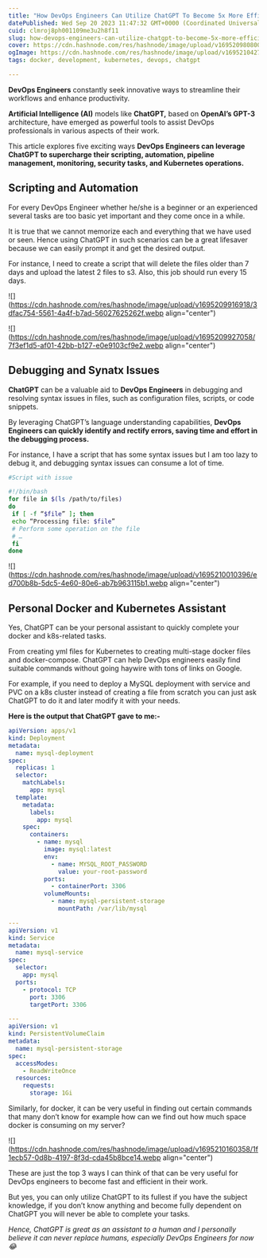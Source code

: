 ```yaml
---
title: "How DevOps Engineers Can Utilize ChatGPT To Become 5x More Efficient"
datePublished: Wed Sep 20 2023 11:47:32 GMT+0000 (Coordinated Universal Time)
cuid: clmroj8ph001109me3u2h8f11
slug: how-devops-engineers-can-utilize-chatgpt-to-become-5x-more-efficient
cover: https://cdn.hashnode.com/res/hashnode/image/upload/v1695209808009/978a2b56-7d88-4ada-a1f0-26862072d785.jpeg
ogImage: https://cdn.hashnode.com/res/hashnode/image/upload/v1695210427869/ab1f6da3-197d-4b09-937c-e551161da1f0.jpeg
tags: docker, development, kubernetes, devops, chatgpt

---
```


**DevOps Engineers** constantly seek innovative ways to streamline their workflows and enhance productivity.

**Artificial Intelligence (AI)** models like **ChatGPT,** based on **OpenAI’s GPT-3** architecture, have emerged as powerful tools to assist DevOps professionals in various aspects of their work.

This article explores five exciting ways **DevOps Engineers can leverage ChatGPT to supercharge their scripting, automation, pipeline management, monitoring, security tasks, and Kubernetes operations.**

## Scripting and Automation

For every DevOps Engineer whether he/she is a beginner or an experienced several tasks are too basic yet important and they come once in a while.

It is true that we cannot memorize each and everything that we have used or seen. Hence using ChatGPT in such scenarios can be a great lifesaver because we can easily prompt it and get the desired output.

For instance, I need to create a script that will delete the files older than 7 days and upload the latest 2 files to s3. Also, this job should run every 15 days.

![](https://cdn.hashnode.com/res/hashnode/image/upload/v1695209916918/3dfac754-5561-4a4f-b7ad-56027625262f.webp align="center")

![](https://cdn.hashnode.com/res/hashnode/image/upload/v1695209927058/7f3ef1d5-af01-42bb-b127-e0e9103cf9e2.webp align="center")

## Debugging and Synatx Issues

**ChatGPT** can be a valuable aid to **DevOps Engineers** in debugging and resolving syntax issues in files, such as configuration files, scripts, or code snippets.

By leveraging ChatGPT’s language understanding capabilities, **DevOps Engineers can quickly identify and rectify errors, saving time and effort in the debugging process.**

For instance, I have a script that has some syntax issues but I am too lazy to debug it, and debugging syntax issues can consume a lot of time.

```bash
#Script with issue

#!/bin/bash
for file in $(ls /path/to/files)
do
 if [ -f “$file” ]; then
 echo “Processing file: $file”
 # Perform some operation on the file
 # …
 fi
done
```

![](https://cdn.hashnode.com/res/hashnode/image/upload/v1695210010396/ed700b8b-5dc5-4e60-80e6-ab7b963115b1.webp align="center")

## Personal Docker and Kubernetes Assistant

Yes, ChatGPT can be your personal assistant to quickly complete your docker and k8s-related tasks.

From creating yml files for Kubernetes to creating multi-stage docker files and docker-compose. ChatGPT can help DevOps engineers easily find suitable commands without going haywire with tons of links on Google.

For example, if you need to deploy a MySQL deployment with service and PVC on a k8s cluster instead of creating a file from scratch you can just ask ChatGPT to do it and later modify it with your needs.

**Here is the output that ChatGPT gave to me:-**

```yaml
apiVersion: apps/v1
kind: Deployment
metadata:
  name: mysql-deployment
spec:
  replicas: 1
  selector:
    matchLabels:
      app: mysql
  template:
    metadata:
      labels:
        app: mysql
    spec:
      containers:
        - name: mysql
          image: mysql:latest
          env:
            - name: MYSQL_ROOT_PASSWORD
              value: your-root-password
          ports:
            - containerPort: 3306
          volumeMounts:
            - name: mysql-persistent-storage
              mountPath: /var/lib/mysql

---
apiVersion: v1
kind: Service
metadata:
  name: mysql-service
spec:
  selector:
    app: mysql
  ports:
    - protocol: TCP
      port: 3306
      targetPort: 3306

---
apiVersion: v1
kind: PersistentVolumeClaim
metadata:
  name: mysql-persistent-storage
spec:
  accessModes:
    - ReadWriteOnce
  resources:
    requests:
      storage: 1Gi
```

Similarly, for docker, it can be very useful in finding out certain commands that many don’t know for example how can we find out how much space docker is consuming on my server?

![](https://cdn.hashnode.com/res/hashnode/image/upload/v1695210160358/1f1ecb57-0d8b-4197-8f3d-cda45b8bce14.webp align="center")

These are just the top 3 ways I can think of that can be very useful for DevOps engineers to become fast and efficient in their work.

But yes, you can only utilize ChatGPT to its fullest if you have the subject knowledge, if you don’t know anything and become fully dependent on ChatGPT you will never be able to complete your tasks.

*Hence, ChatGPT is great as an assistant to a human and I personally believe it can never replace humans, especially DevOps Engineers for now😂*